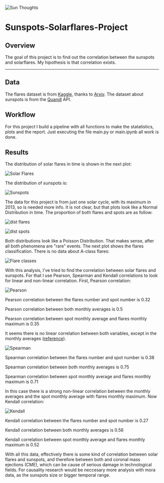 ![Sun Thoughts](https://github.com/YonatanRA/Sunspots-Solarflares-Project/blob/master/images/sol.jpg)

# Sunspots-Solarflares-Project

## Overview

The goal of this project is to find out the correlation between the sunspots and solarflares. My hipothesis is that correlation exists. 

---

## Data

The flares dataset is from [Kaggle](https://www.kaggle.com/heliodata/instruments-solarflares), thanks to [Arxiv](https://arxiv.org/abs/1703.04412). The dataset about sunspots is from the [Quandl](https://www.quandl.com/data/SIDC/SUNSPOTS_D-Total-Sunspot-Numbers-Daily) API.


## Workflow

For this project I build a pipeline with all functions to make the statatistics, plots and the report. Just executing the file main.py or main.ipynb all work is done.


## Results

The distribution of solar flares in time is shown in the next plot:

![Solar Flares](https://github.com/YonatanRA/Sunspots-Solarflares-Project/blob/master/barplot_flares.png)


The distribution of sunspots is:

![Sunspots](https://github.com/YonatanRA/Sunspots-Solarflares-Project/blob/master/barplot_spots.png)

The data for this project is from just one solar cycle, with its maximum in 2013, so is needed more info. It is not clear, but that plots look like a Normal Distribution in time.
The proportion of both flares and spots are as follow:

![dist flares](https://github.com/YonatanRA/Sunspots-Solarflares-Project/blob/master/distplot_flares.png)

![dist spots](https://github.com/YonatanRA/Sunspots-Solarflares-Project/blob/master/distplot_spots.png)


Both distributions look like a Poisson Distribution. That makes sense, after all both phenomena are "rare" events.
The next plot shows the flares classification. There is no data about A-class flares:

![Flare classes](https://github.com/YonatanRA/Sunspots-Solarflares-Project/blob/master/binning_class.png)


With this analysis, I've tried to find the correlation between solar flares and sunspots. For that I use Pearson, Spearman and Kendall correlations to look for linear and non-linear correlation. First, Pearson correlation:

![Pearson](https://github.com/YonatanRA/Sunspots-Solarflares-Project/blob/master/correlation%20Pearson.png)

Pearson correlation between the flares number and spot number is 0.32

Pearson correlation between both monthly averages is 0.5

Pearson correlation between spot monthly average and flares monthly maximum is 0.35

It seems there is no linear correlation between both variables, except in the monthly averages ([reference](http://adsabs.harvard.edu/abs/2004AAS...205.1002S)).


![Spearman](https://github.com/YonatanRA/Sunspots-Solarflares-Project/blob/master/correlation%20Spearman.png)

Spearman correlation between the flares number and spot number is 0.38

Spearman correlation between both monthly averages is 0.75

Spearman correlation between spot monthly average and flares monthly maximum is 0.71

In this case there is a strong non-linear correlation between the monthly averages and the spot monthly average with flares monthly maximum. Now Kendall correlation:

![Kendall](https://github.com/YonatanRA/Sunspots-Solarflares-Project/blob/master/correlation%20Kendall.png)

Kendall correlation between the flares number and spot number is 0.27

Kendall correlation between both monthly averages is 0.56

Kendall correlation between spot monthly average and flares monthly maximum is 0.52

With all this data, effectively there is some kind of correlation between solar flares and sunspots, and therefore between both and coronal mass ejections (CME), which can be cause of serious damage in technological fields.
For causality research would be neccesary more analysis with mora data, as the sunspots size or bigger temporal range.







